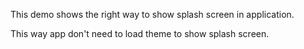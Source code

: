 This demo shows the right way to show splash screen in application.

This way app don't need to load theme to show splash screen.